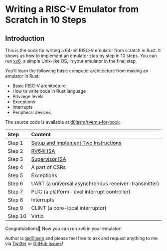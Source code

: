 # Writing a RISC-V Emulator from Scratch in 10 Steps

## Introduction

This is the book for writing a 64-bit RISC-V emulator from scratch in Rust. It shows us how to implement an emulator step by step in 10 steps. You can run [xv6](https://github.com/mit-pdos/xv6-riscv), a simple Unix-like OS, in your emulator in the final step.

You'll learn the following basic computer architecture from making an emulator in Rust:

* Basic RISC-V architecture
* How to write code in Rust language
* Privilege levels
* Exceptions
* Interrupts
* Peripheral devices

The source code is available at [d0iasm/rvemu-for-book](https://github.com/d0iasm/rvemu-for-book).

| Step | Content |
| :--- | :--- |
| Step 1 | [Setup and Implement Two Instructions](setup-and-implement-two-instructions.md) |
| Step 2 | [RV64I ISA](rv64i-isa.md) |
| Step 3 | [Supervisor ISA](supervisor-isas.md) |
| Step 4 | A part of CSRs |
| Step 5 | Exceptions |
| Step 6 | UART \(a universal asynchronous receiver-transmitter\) |
| Step 7 | PLIC \(a platform-level interrupt controller\) |
| Step 8 | Interrupts |
| Step 9 | CLINT \(a core-local interruptor\) |
| Step 10 | Virtio |

Congratulations🎉 Now you can run xv6 in your emulator!

Author is [@d0iasm](https://twitter.com/d0iasm) and please feel free to ask and request anything to me via [Twitter](https://twitter.com/d0iasm) or [GitHub issues](https://github.com/d0iasm/rvemu-simple/issues)!

